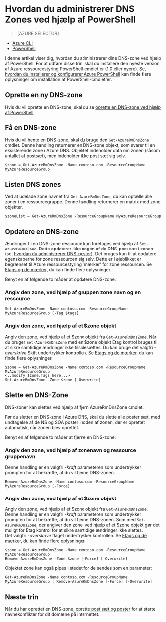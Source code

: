 <properties
   pageTitle="Administrere DNS zones ved hjælp af PowerShell | Microsoft Azure"
   description="Du kan administrere DNS-zoner med Azure Powershell. Hvordan du kan opdatere, slette og oprette DNS-zoner på Azure DNS"
   services="dns"
   documentationCenter="na"
   authors="sdwheeler"
   manager="carmonm"
   editor=""/>

<tags
   ms.service="dns"
   ms.devlang="na"
   ms.topic="article"
   ms.tgt_pltfrm="na"
   ms.workload="infrastructure-services"
   ms.date="08/16/2016"
   ms.author="sewhee"/>

# <a name="how-to-manage-dns-zones-using-powershell"></a>Hvordan du administrerer DNS Zones ved hjælp af PowerShell

> [AZURE.SELECTOR]
- [Azure CLI](dns-operations-dnszones-cli.md)
- [PowerShell](dns-operations-dnszones.md)



I denne artikel viser dig, hvordan du administrerer dine DNS-zone ved hjælp af PowerShell. For at udføre disse trin, skal du installere den nyeste version af Azure ressourcestyring PowerShell-cmdlet'er (1.0 eller nyere). Se, [hvordan du installerer og konfigurerer Azure PowerShell](../powershell-install-configure.md) kan finde flere oplysninger om installation af PowerShell-cmdlet'er.


## <a name="create-a-new-dns-zone"></a>Oprette en ny DNS-zone

Hvis du vil oprette en DNS-zone, skal du se [oprette en DNS-zone ved hjælp af PowerShell](dns-getstarted-create-dnszone.md).

## <a name="get-a-dns-zone"></a>Få en DNS-zone

Hvis du vil hente en DNS-zone, skal du bruge den `Get-AzureRmDnsZone` cmdlet. Denne handling returnerer en DNS-zone objekt, som svarer til en eksisterende zone i Azure DNS. Objektet indeholder data om zonen (såsom antallet af postsæt), men indeholder ikke post sæt sig selv.

    $zone = Get-AzureRmDnsZone -Name contoso.com –ResourceGroupName MyAzureResourceGroup

## <a name="list-dns-zones"></a>Listen DNS zones

Ved at udelade zone navnet fra `Get-AzureRmDnsZone`, du kan optælle alle zoner i en ressourcegruppe. Denne handling returnerer en matrix med zone objekter.

    $zoneList = Get-AzureRmDnsZone -ResourceGroupName MyAzureResourceGroup

## <a name="update-a-dns-zone"></a>Opdatere en DNS-zone

Ændringer til en DNS-zone ressource kan foretages ved hjælp af `Set-AzureRmDnsZone`. Dette opdaterer ikke nogen af de DNS-post sæt i zonen (se, [hvordan du administrerer DNS-poster](dns-operations-recordsets.md)). Det bruges kun til at opdatere egenskaberne for zone ressourcen sig selv. Dette er i øjeblikket er begrænset til Azure ressourcestyring 'mærker' for zone ressourcen. Se [Etags og de mærker,](dns-getstarted-create-dnszone.md#Etags-and-tags) du kan finde flere oplysninger.

Benyt en af følgende to måder at opdatere DNS-zone:

### <a name="specify-the-zone-using-the-zone-name-and-resource-group"></a>Angiv den zone, ved hjælp af gruppen zone navn og en ressource

    Set-AzureRmDnsZone -Name contoso.com -ResourceGroupName MyAzureResourceGroup [-Tag $tags]

### <a name="specify-the-zone-using-a-zone-object"></a>Angiv den zone, ved hjælp af et $zone objekt

Angiv den zone, ved hjælp af et $zone objekt fra `Get-AzureRmDnsZone`. Når du bruger `Set-AzureRmDnsZone` med en $zone objekt Etag kontrol bruges til at sikre samtidige ændringer ikke tilsidesættes. Du kan bruge det valgfri *-overskrive* Skift undertrykker kontrollen. Se [Etags og de mærker,](dns-getstarted-create-dnszone.md#Etags-and-tags) du kan finde flere oplysninger.


    $zone = Get-AzureRmDnsZone -Name contoso.com -ResourceGroupName MyAzureResourceGroup
    <..modify $zone.Tags here...>
    Set-AzureRmDnsZone -Zone $zone [-Overwrite]


## <a name="delete-a-dns-zone"></a>Slette en DNS-Zone

DNS-zoner kan slettes ved hjælp af fjern AzureRmDnsZone cmdlet.

Før du sletter en DNS-zone i Azure DNS, skal du slette alle poster sæt, med undtagelse af de NS og SOA poster i roden af zonen, der er oprettet automatisk, når zonen blev oprettet.

Benyt en af følgende to måder at fjerne en DNS-zone:

### <a name="specify-the-zone-using-the-zone-name-and-resource-group-name"></a>Angiv den zone, ved hjælp af zonenavn og ressource gruppenavn

Denne handling er en valgfri *-kraft* parameteren som undertrykker prompten for at bekræfte, at du vil fjerne DNS-zonen.

    Remove-AzureRmDnsZone -Name contoso.com -ResourceGroupName MyAzureResourceGroup [-Force]

### <a name="specify-the-zone-using-a-zone-object"></a>Angiv den zone, ved hjælp af et $zone objekt

Angiv den zone, ved hjælp af et $zone objekt fra `Get-AzureRmDnsZone`. Denne handling er en valgfri *-kraft* parameteren som undertrykker prompten for at bekræfte, at du vil fjerne DNS-zonen. Som med `Set-AzureRmDnsZone`, der angiver den zone, ved hjælp af et $zone objekt gør det muligt for Etag kontrol for at sikre samtidige ændringer ikke slettes. <BR>
Det valgfri *-overskrive* flaget undertrykker kontrollen. Se [Etags og de mærker,](dns-getstarted-create-dnszone.md#Etags-and-tags) du kan finde flere oplysninger.

    $zone = Get-AzureRmDnsZone -Name contoso.com -ResourceGroupName MyAzureResourceGroup
    Remove-AzureRmDnsZone -Zone $zone [-Force] [-Overwrite]



Objektet zone kan også pipes i stedet for de sendes som en parameter:

    Get-AzureRmDnsZone -Name contoso.com -ResourceGroupName MyAzureResourceGroup | Remove-AzureRmDnsZone [-Force] [-Overwrite]

## <a name="next-steps"></a>Næste trin

Når du har oprettet en DNS-zone, oprette [post sæt og poster](dns-getstarted-create-recordset.md) for at starte navnekonflikter for dit domæne på internettet.